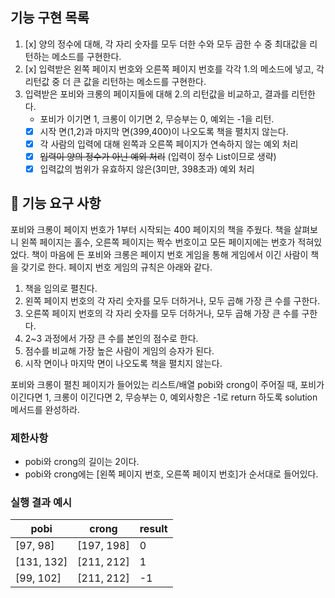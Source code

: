 ## 기능 구현 목록
1. [x] 양의 정수에 대해, 각 자리 숫자를 모두 더한 수와 모두 곱한 수 중 최대값을 리턴하는 메소드를 구현한다.
2. [x] 입력받은 왼쪽 페이지 번호와 오른쪽 페이지 번호를 각각 1.의 메소드에 넣고, 각 리턴값 중 더 큰 값을 리턴하는 메소드를 구현한다.
3. 입력받은 포비와 크롱의 페이지들에 대해 2.의 리턴값을 비교하고, 결과를 리턴한다.
    - 포비가 이기면 1, 크롱이 이기면 2, 무승부는 0, 예외는 -1을 리턴.
    - [x] 시작 면(1,2)과 마지막 면(399,400)이 나오도록 책을 펼치지 않는다.
    - [x] 각 사람의 입력에 대해 왼쪽과 오른쪽 페이지가 연속하지 않는 예외 처리
    - [x] ~~입력이 양의 정수가 아닌 예외 처리~~ (입력이 정수 List<Integer>이므로 생략) 
    - [x] 입력값의 범위가 유효하지 않은(3미만, 398초과) 예외 처리

## 🚀 기능 요구 사항

포비와 크롱이 페이지 번호가 1부터 시작되는 400 페이지의 책을 주웠다. 책을 살펴보니 왼쪽 페이지는 홀수, 오른쪽 페이지는 짝수 번호이고 모든 페이지에는 번호가 적혀있었다. 책이 마음에 든 포비와 크롱은 페이지 번호 게임을 통해 게임에서 이긴 사람이 책을 갖기로 한다. 페이지 번호 게임의 규칙은 아래와 같다.

1. 책을 임의로 펼친다.
2. 왼쪽 페이지 번호의 각 자리 숫자를 모두 더하거나, 모두 곱해 가장 큰 수를 구한다.
3. 오른쪽 페이지 번호의 각 자리 숫자를 모두 더하거나, 모두 곱해 가장 큰 수를 구한다.
4. 2~3 과정에서 가장 큰 수를 본인의 점수로 한다.
5. 점수를 비교해 가장 높은 사람이 게임의 승자가 된다.
6. 시작 면이나 마지막 면이 나오도록 책을 펼치지 않는다.

포비와 크롱이 펼친 페이지가 들어있는 리스트/배열 pobi와 crong이 주어질 때, 포비가 이긴다면 1, 크롱이 이긴다면 2, 무승부는 0, 예외사항은 -1로 return 하도록 solution 메서드를 완성하라.

### 제한사항

- pobi와 crong의 길이는 2이다.
- pobi와 crong에는 [왼쪽 페이지 번호, 오른쪽 페이지 번호]가 순서대로 들어있다.

### 실행 결과 예시

| pobi | crong | result |
| --- | --- | --- |
| [97, 98] | [197, 198] | 0 |
| [131, 132] | [211, 212] | 1 |
| [99, 102] | [211, 212] | -1 |

